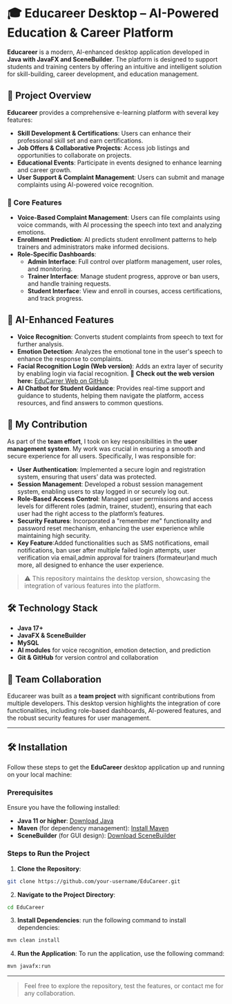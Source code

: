 # 🎓 Educareer Desktop – AI-Powered Education & Career Platform

**Educareer** is a modern, AI-enhanced desktop application developed in **Java with JavaFX and SceneBuilder**. The platform is designed to support students and training centers by offering an intuitive and intelligent solution for skill-building, career development, and education management.

## 🌟 Project Overview

**Educareer** provides a comprehensive e-learning platform with several key features:

- **Skill Development & Certifications**: Users can enhance their professional skill set and earn certifications.
- **Job Offers & Collaborative Projects**: Access job listings and opportunities to collaborate on projects.
- **Educational Events**: Participate in events designed to enhance learning and career growth.
- **User Support & Complaint Management**: Users can submit and manage complaints using AI-powered voice recognition.

### 🧩 Core Features

- **Voice-Based Complaint Management**: Users can file complaints using voice commands, with AI processing the speech into text and analyzing emotions.
- **Enrollment Prediction**: AI predicts student enrollment patterns to help trainers and administrators make informed decisions.
- **Role-Specific Dashboards**:  
  - **Admin Interface**: Full control over platform management, user roles, and monitoring.
  - **Trainer Interface**: Manage student progress, approve or ban users, and handle training requests.
  - **Student Interface**: View and enroll in courses, access certifications, and track progress.

## 🧠 AI-Enhanced Features

- **Voice Recognition**: Converts student complaints from speech to text for further analysis.
- **Emotion Detection**: Analyzes the emotional tone in the user's speech to enhance the response to complaints.
- **Facial Recognition Login (Web version)**: Adds an extra layer of security by enabling login via facial recognition.
  🔗 **Check out the web version here:** [EduCarrer Web on GitHub](https://github.com/AbdelbadiiTlijani/Educareer-Web)
- **AI Chatbot for Student Guidance**: Provides real-time support and guidance to students, helping them navigate the platform, access resources, and find answers to common questions.


## 💼 My Contribution

As part of the **team effort**, I took on key responsibilities in the **user management system**. My work was crucial in ensuring a smooth and secure experience for all users. Specifically, I was responsible for:

- **User Authentication**: Implemented a secure login and registration system, ensuring that users’ data was protected.
- **Session Management**: Developed a robust session management system, enabling users to stay logged in or securely log out.
- **Role-Based Access Control**: Managed user permissions and access levels for different roles (admin, trainer, student), ensuring that each user had the right access to the platform’s features.
- **Security Features**: Incorporated a "remember me" functionality and password reset mechanism, enhancing the user experience while maintaining high security.
- **Key Feature**:Added functionalities such as SMS notifications, email notifications, ban user after multiple failed login attempts, user verification via email,admin approval for trainers (formateur)and much more, all designed to enhance the user experience.
  
> ⚠️ This repository maintains the desktop version, showcasing the integration of various features into the platform.

## 🛠 Technology Stack

- **Java 17+**
- **JavaFX & SceneBuilder**
- **MySQL**
- **AI modules** for voice recognition, emotion detection, and prediction
- **Git & GitHub** for version control and collaboration


## 🤝 Team Collaboration

Educareer was built as a **team project** with significant contributions from multiple developers. This desktop version highlights the integration of core functionalities, including role-based dashboards, AI-powered features, and the robust security features for user management.

---
## 🛠️ Installation

Follow these steps to get the **EduCareer** desktop application up and running on your local machine:

### Prerequisites
Ensure you have the following installed:
- **Java 11 or higher**: [Download Java](https://www.oracle.com/java/technologies/javase-jdk11-downloads.html)
- **Maven** (for dependency management): [Install Maven](https://maven.apache.org/install.html)
- **SceneBuilder** (for GUI design): [Download SceneBuilder](https://gluonhq.com/products/scene-builder/)

### Steps to Run the Project
1. **Clone the Repository**:
```bash
git clone https://github.com/your-username/EduCareer.git
```
2. **Navigate to the Project Directory**:
```bash
cd EduCareer
```
3. **Install Dependencies**:
run the following command to install dependencies:
```bash
mvn clean install
```
4. **Run the Application**:
To run the application, use the following command:
```bash
mvn javafx:run
```

---

> Feel free to explore the repository, test the features, or contact me for any collaboration.

